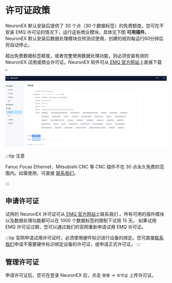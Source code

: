 # 许可证政策

NeuronEX 默认安装后提供了 30 个点（30 个数据标签）的免费额度。您可在不安装 EMQ 许可证的情况下，运行这些商业模块，具体见下图 **可用插件**。NeuronEX 默认安装后数据处理模块仅供测试使用，创建的规则每运行60分钟后将自动停止。

超出免费数据标签额度，或者完整使用数据处理功能，则必须安装有效的 NeuronEX 试用或商业许可证。NeuronEX 软件可从[ EMQ 官方网站](https://www.emqx.com/zh/try?product=neuronex)上直接下载 。

![license-policy](../_assets/license-policy-zh1.png)

:::tip 注意

Fanuc Focas Ethernet、Mitsubishi CNC 等 CNC 插件不在 30 点永久免费的范围内。如需使用，可直接 [联系我们](https://www.emqx.com/zh/contact?product=neuronex)。

:::

## 申请许可证

试用的 NeuronEX 许可证可从[ EMQ 官方网站](https://www.emqx.com/zh/contact?product=neuronex)上联系我们 。所有可用的插件模块以及数据处理功能都可以在 1000 个数据标签的限制下试用 15 天。 如果试用 EMQ 许可证过期，您可以通过我们的官网重新申请试用 EMQ 许可证。

:::tip
官网申请试用许可证时，必须使用硬件标识进行设备的绑定。您可直接[联系我们](https://www.emqx.com/zh/contact?product=neuronex)申请不需要硬件标识绑定设备的许可证，或申请正式许可证。
:::

## 管理许可证

申请许可证后，您可在登录 NeuronEX 后，点击 `管理` -> `许可证` 上传许可证。

